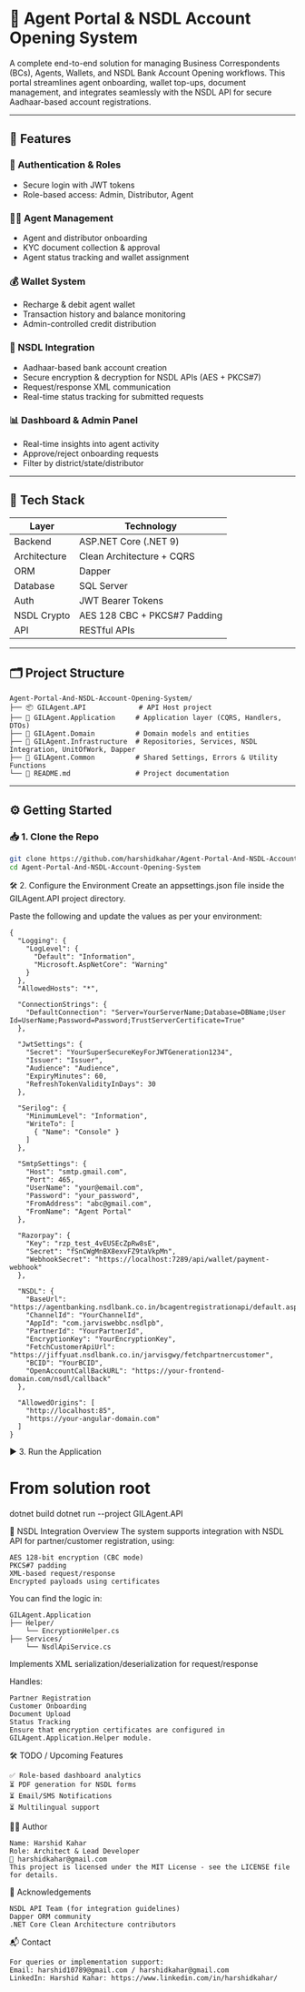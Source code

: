# 🧾 Agent Portal & NSDL Account Opening System

A complete end-to-end solution for managing Business Correspondents (BCs), Agents, Wallets, and NSDL Bank Account Opening workflows. This portal streamlines agent onboarding, wallet top-ups, document management, and integrates seamlessly with the NSDL API for secure Aadhaar-based account registrations.

---

## 🚀 Features

### 🔐 Authentication & Roles
- Secure login with JWT tokens
- Role-based access: Admin, Distributor, Agent

### 👨‍💼 Agent Management
- Agent and distributor onboarding
- KYC document collection & approval
- Agent status tracking and wallet assignment

### 💰 Wallet System
- Recharge & debit agent wallet
- Transaction history and balance monitoring
- Admin-controlled credit distribution

### 🏦 NSDL Integration
- Aadhaar-based bank account creation
- Secure encryption & decryption for NSDL APIs (AES + PKCS#7)
- Request/response XML communication
- Real-time status tracking for submitted requests

### 📊 Dashboard & Admin Panel
- Real-time insights into agent activity
- Approve/reject onboarding requests
- Filter by district/state/distributor

---

## 🧱 Tech Stack

| Layer         | Technology                         |
|---------------|------------------------------------|
| Backend       | ASP.NET Core (.NET 9)            |
| Architecture  | Clean Architecture + CQRS          |
| ORM           | Dapper                             |
| Database      | SQL Server                         |
| Auth          | JWT Bearer Tokens                  |
| NSDL Crypto   | AES 128 CBC + PKCS#7 Padding       |
| API           | RESTful APIs                       |

---

## 🗂️ Project Structure

```
Agent-Portal-And-NSDL-Account-Opening-System/
├── 📦 GILAgent.API             # API Host project
├── 🧠 GILAgent.Application     # Application layer (CQRS, Handlers, DTOs)
├── 🧱 GILAgent.Domain          # Domain models and entities
├── 🧰 GILAgent.Infrastructure  # Repositories, Services, NSDL Integration, UnitOfWork, Dapper
├── 🧩 GILAgent.Common          # Shared Settings, Errors & Utility Functions
└── 📄 README.md                # Project documentation
```


---

## ⚙️ Getting Started

### 📥 1. Clone the Repo

```bash
git clone https://github.com/harshidkahar/Agent-Portal-And-NSDL-Account-Opening-System.git
cd Agent-Portal-And-NSDL-Account-Opening-System
```

🛠 2. Configure the Environment
Create an appsettings.json file inside the GILAgent.API project directory.

Paste the following and update the values as per your environment:

```
{
  "Logging": {
    "LogLevel": {
      "Default": "Information",
      "Microsoft.AspNetCore": "Warning"
    }
  },
  "AllowedHosts": "*",

  "ConnectionStrings": {
    "DefaultConnection": "Server=YourServerName;Database=DBName;User Id=UserName;Password=Password;TrustServerCertificate=True"
  },

  "JwtSettings": {
    "Secret": "YourSuperSecureKeyForJWTGeneration1234",
    "Issuer": "Issuer",
    "Audience": "Audience",
    "ExpiryMinutes": 60,
    "RefreshTokenValidityInDays": 30
  },

  "Serilog": {
    "MinimumLevel": "Information",
    "WriteTo": [
      { "Name": "Console" }
    ]
  },

  "SmtpSettings": {
    "Host": "smtp.gmail.com",
    "Port": 465,
    "UserName": "your@email.com",
    "Password": "your_password",
    "FromAddress": "abc@gmail.com",
    "FromName": "Agent Portal"
  },

  "Razorpay": {
    "Key": "rzp_test_4vEUSEcZpRw8sE",
    "Secret": "fSnCWgMnBX8exvFZ9taVkpMn",
    "WebhookSecret": "https://localhost:7289/api/wallet/payment-webhook"
  },

  "NSDL": {
    "BaseUrl": "https://agentbanking.nsdlbank.co.in/bcagentregistrationapi/default.aspx",
    "ChannelId": "YourChannelId",
    "AppId": "com.jarviswebbc.nsdlpb",
    "PartnerId": "YourPartnerId",
    "EncryptionKey": "YourEncryptionKey",
    "FetchCustomerApiUrl": "https://jiffyuat.nsdlbank.co.in/jarvisgwy/fetchpartnercustomer",
    "BCID": "YourBCID",
    "OpenAccountCallBackURL": "https://your-frontend-domain.com/nsdl/callback"
  },

  "AllowedOrigins": [
    "http://localhost:85",
    "https://your-angular-domain.com"
  ]
}
```

▶️ 3. Run the Application
# From solution root
dotnet build
dotnet run --project GILAgent.API


🔐 NSDL Integration Overview
The system supports integration with NSDL API for partner/customer registration, using:
```
AES 128-bit encryption (CBC mode)
PKCS#7 padding
XML-based request/response
Encrypted payloads using certificates
```
You can find the logic in:
```
GILAgent.Application
├── Helper/
    └── EncryptionHelper.cs
├── Services/
    └── NsdlApiService.cs
```
Implements XML serialization/deserialization for request/response

Handles:
```
Partner Registration
Customer Onboarding
Document Upload
Status Tracking
Ensure that encryption certificates are configured in GILAgent.Application.Helper module.
```

🛠 TODO / Upcoming Features
```
✅ Role-based dashboard analytics
⏳ PDF generation for NSDL forms
⏳ Email/SMS Notifications
⏳ Multilingual support
```
👨‍💻 Author
```
Name: Harshid Kahar	
Role: Architect & Lead Developer
📧 harshidkahar@gmail.com
This project is licensed under the MIT License - see the LICENSE file for details.
```
🙏 Acknowledgements
```
NSDL API Team (for integration guidelines)
Dapper ORM community
.NET Core Clean Architecture contributors
```
📬 Contact
```
For queries or implementation support:
Email: harshid10789@gmail.com / harshidkahar@gmail.com
LinkedIn: Harshid Kahar: https://www.linkedin.com/in/harshidkahar/
```

